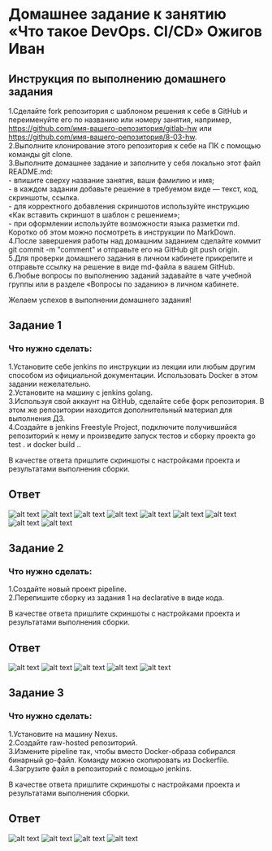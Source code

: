 # Домашнее задание к занятию «Что такое DevOps. СI/СD» Ожигов Иван
## Инструкция по выполнению домашнего задания

 1.Сделайте fork репозитория c шаблоном решения к себе в GitHub и переименуйте его по названию или номеру занятия, например, https://github.com/имя-вашего-репозитория/gitlab-hw или https://github.com/имя-вашего-репозитория/8-03-hw.  
 2.Выполните клонирование этого репозитория к себе на ПК с помощью команды git clone.  
 3.Выполните домашнее задание и заполните у себя локально этот файл README.md:  
    - впишите сверху название занятия, ваши фамилию и имя;  
    - в каждом задании добавьте решение в требуемом виде — текст, код, скриншоты, ссылка.  
    - для корректного добавления скриншотов используйте инструкцию «Как вставить скриншот в шаблон с решением»;  
    - при оформлении используйте возможности языка разметки md. Коротко об этом можно посмотреть в инструкции по MarkDown.  
 4.После завершения работы над домашним заданием сделайте коммит git commit -m "comment" и отправьте его на GitHub git push origin.  
 5.Для проверки домашнего задания в личном кабинете прикрепите и отправьте ссылку на решение в виде md-файла в вашем GitHub.  
 6.Любые вопросы по выполнению заданий задавайте в чате учебной группы или в разделе «Вопросы по заданию» в личном кабинете.  

 Желаем успехов в выполнении домашнего задания!
 
## Задание 1

### Что нужно сделать:

 1.Установите себе jenkins по инструкции из лекции или любым другим способом из официальной документации. Использовать Docker в этом задании нежелательно.  
 2.Установите на машину с jenkins golang.  
 3.Используя свой аккаунт на GitHub, сделайте себе форк репозитория. В этом же репозитории находится дополнительный материал для выполнения ДЗ.  
 4.Создайте в jenkins Freestyle Project, подключите получившийся репозиторий к нему и произведите запуск тестов и сборку проекта go test . и docker build ..

 В качестве ответа пришлите скриншоты с настройками проекта и результатами выполнения сборки.

## Ответ
![alt text](https://github.com/IvanOzhigov/8-01-hw/blob/assets/1-1.png)
![alt text](https://github.com/IvanOzhigov/8-01-hw/blob/assets/1-2.png)
![alt text](https://github.com/IvanOzhigov/8-01-hw/blob/assets/1-3.png)
![alt text](https://github.com/IvanOzhigov/8-01-hw/blob/assets/1-4.png)
![alt text](https://github.com/IvanOzhigov/8-01-hw/blob/assets/1-5.png)
![alt text](https://github.com/IvanOzhigov/8-01-hw/blob/assets/1-6.png)
![alt text](https://github.com/IvanOzhigov/8-01-hw/blob/assets/1-7.png)
![alt text](https://github.com/IvanOzhigov/8-01-hw/blob/assets/1-8.png)
![alt text](https://github.com/IvanOzhigov/8-01-hw/blob/assets/1-9.png)

## Задание 2

### Что нужно сделать:

 1.Создайте новый проект pipeline.  
 2.Перепишите сборку из задания 1 на declarative в виде кода.

 В качестве ответа пришлите скриншоты с настройками проекта и результатами выполнения сборки.

## Ответ
![alt text](https://github.com/IvanOzhigov/8-01-hw/blob/assets/2-1.png)
![alt text](https://github.com/IvanOzhigov/8-01-hw/blob/assets/2-2.png)
![alt text](https://github.com/IvanOzhigov/8-01-hw/blob/assets/2-3.png)
![alt text](https://github.com/IvanOzhigov/8-01-hw/blob/assets/2-4.png)
![alt text](https://github.com/IvanOzhigov/8-01-hw/blob/assets/2--5.png)

## Задание 3

### Что нужно сделать:

 1.Установите на машину Nexus.  
 2.Создайте raw-hosted репозиторий.  
 3.Измените pipeline так, чтобы вместо Docker-образа собирался бинарный go-файл. Команду можно скопировать из Dockerfile.  
 4.Загрузите файл в репозиторий с помощью jenkins.

 В качестве ответа пришлите скриншоты с настройками проекта и результатами выполнения сборки.

## Ответ
![alt text](https://github.com/IvanOzhigov/8-01-hw/blob/assets/3-1.png)
![alt text](https://github.com/IvanOzhigov/8-01-hw/blob/assets/3-2.png)
![alt text](https://github.com/IvanOzhigov/8-01-hw/blob/assets/3-3.png)
![alt text](https://github.com/IvanOzhigov/8-01-hw/blob/assets/3-4.png)
